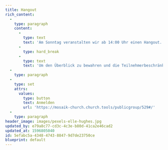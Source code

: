 ```yaml
---
title: Hangout
rich_content:
  -
    type: paragraph
    content:
      -
        type: text
        text: 'Am Sonntag veranstalten wir ab 14:00 Uhr einen Hangout.'
      -
        type: hard_break
      -
        type: text
        text: 'Um den Überblick zu bewahren und die Teilnehmerbeschränkung einzuhalten, ist es wichtig, dass du dich anmeldest. Wir werden alles in 2 Gruppen aufteilen, um die Anzahl klein zu halten. Nähere Infos zum Ort erhältst du per Mail. '
  -
    type: paragraph
  -
    type: set
    attrs:
      values:
        type: button
        text: Anmelden
        url: 'https://mosaik-church.church.tools/publicgroup/529#/'
  -
    type: paragraph
header_image: images/pexels-elle-hughes.jpg
updated_by: e79a8c77-cd3c-4c3e-b80d-41ca2e46cad2
updated_at: 1596805040
id: 5efabc5a-4348-4743-8847-9d7de23750ce
blueprint: default
---
```

